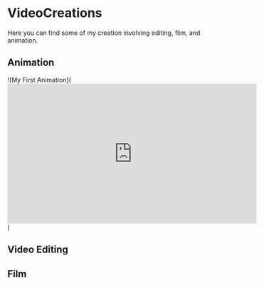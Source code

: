 # VideoCreations
Here you can find some of my creation involving editing, flim, and animation.

## Animation
![My First Animation](<iframe width="560" height="315" src="https://www.youtube.com/embed/CeoTDofudK4" frameborder="0" allow="accelerometer; autoplay; clipboard-write; encrypted-media; gyroscope; picture-in-picture" allowfullscreen></iframe>)


## Video Editing


## Film
